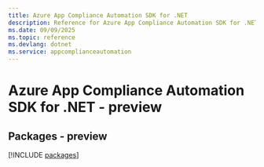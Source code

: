 ```yaml
---
title: Azure App Compliance Automation SDK for .NET
description: Reference for Azure App Compliance Automation SDK for .NET
ms.date: 09/09/2025
ms.topic: reference
ms.devlang: dotnet
ms.service: appcomplianceautomation
---
```

# Azure App Compliance Automation SDK for .NET - preview
## Packages - preview
[!INCLUDE [packages](app-compliance-automation-index.md)]